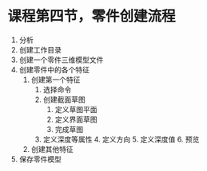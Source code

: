 # 课程第四节，零件创建流程

1. 分析
2. 创建工作目录
3. 创建一个零件三维模型文件
4. 创建零件中的各个特征
   1. 创建第一个特征
      1. 选择命令
      2. 创建截面草图
         1. 定义草图平面
         2. 定义界面草图
         3. 完成草图
      3. 定义深度等属性
         4. 定义方向
         5. 定义深度值
         6. 预览
   2. 创建其他特征
5. 保存零件模型 